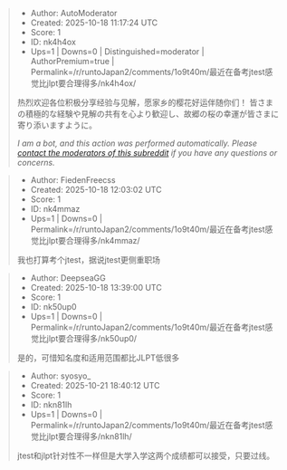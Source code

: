 > - Author: AutoModerator
> - Created: 2025-10-18 11:17:24 UTC
> - Score: 1
> - ID: nk4h4ox
> - Ups=1 | Downs=0 | Distinguished=moderator | AuthorPremium=true | Permalink=/r/runtoJapan2/comments/1o9t40m/最近在备考jtest感觉比jlpt要合理得多/nk4h4ox/
>
> 热烈欢迎各位积极分享经验与见解，愿家乡的樱花好运伴随你们！
> 皆さまの積極的な経験や見解の共有を心より歓迎し、故郷の桜の幸運が皆さまに寄り添いますように。
> 
> *I am a bot, and this action was performed automatically. Please [contact the moderators of this subreddit](/message/compose/?to=/r/runtoJapan2) if you have any questions or concerns.*

> - Author: FiedenFreecss
> - Created: 2025-10-18 12:03:02 UTC
> - Score: 1
> - ID: nk4mmaz
> - Ups=1 | Downs=0 | Permalink=/r/runtoJapan2/comments/1o9t40m/最近在备考jtest感觉比jlpt要合理得多/nk4mmaz/
>
> 我也打算考个jtest，据说jtest更侧重职场

> - Author: DeepseaGG
> - Created: 2025-10-18 13:39:00 UTC
> - Score: 1
> - ID: nk50up0
> - Ups=1 | Downs=0 | Permalink=/r/runtoJapan2/comments/1o9t40m/最近在备考jtest感觉比jlpt要合理得多/nk50up0/
>
> 是的，可惜知名度和适用范围都比JLPT低很多

> - Author: syosyo_
> - Created: 2025-10-21 18:40:12 UTC
> - Score: 1
> - ID: nkn81lh
> - Ups=1 | Downs=0 | Permalink=/r/runtoJapan2/comments/1o9t40m/最近在备考jtest感觉比jlpt要合理得多/nkn81lh/
>
> jtest和jlpt针对性不一样但是大学入学这两个成绩都可以接受，只要过线。

